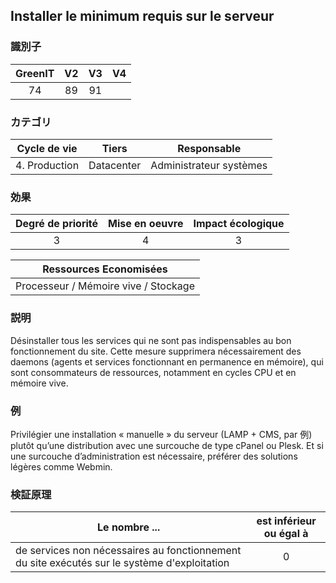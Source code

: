 ## Installer le minimum requis sur le serveur

### 識別子

| GreenIT |  V2  |  V3  |  V4  |
|:-------:|:----:|:----:|:----:|
|   74   | 89  | 91  |      |

### カテゴリ

| Cycle de vie |  Tiers  |  Responsable  |
|:---------:|:----:|:----:|
| 4. Production | Datacenter | Administrateur systèmes |

### 効果

| Degré de priorité |      Mise en oeuvre       |  Impact écologique    |
|:-------------------:|:-------------------------:|:---------------------:|
| 3 | 4 | 3 |

|Ressources Economisées                                      |
|:----------------------------------------------------------:|
|  Processeur / Mémoire vive / Stockage  |

### 説明

Désinstaller tous les services qui ne sont pas indispensables au bon fonctionnement du site. Cette mesure supprimera nécessairement des daemons (agents et services fonctionnant en permanence en mémoire), qui sont consommateurs de ressources, notamment en cycles CPU et en mémoire vive.

### 例

Privilégier une installation « manuelle » du serveur (LAMP + CMS, par 例) plutôt qu’une distribution avec une surcouche de type cPanel ou Plesk. Et si une surcouche d’administration est nécessaire, préférer des solutions légères comme Webmin.

### 検証原理

| Le nombre ...     | est inférieur ou égal à   |  
|-------------------|:-------------------------:|
| de services non nécessaires au fonctionnement du site exécutés sur le système d'exploitation  |  0 |
